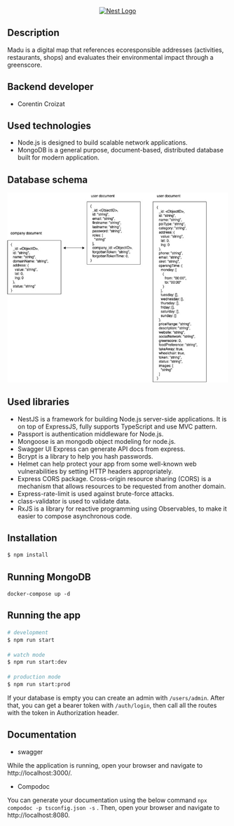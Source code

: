 <p align="center">
  <a href="http://nestjs.com/" target="blank"><img src="https://nestjs.com/img/logo_text.svg" width="320" alt="Nest Logo" /></a>
</p>


## Description

Madu is a digital map that references ecoresponsible addresses (activities, restaurants, shops) and evaluates their environmental impact through a greenscore.

## Backend developer

* Corentin Croizat

## Used technologies

* Node.js is designed to build scalable network applications.
* MongoDB is a general purpose, document-based, distributed database built for modern application.

## Database schema

<img src="./db-schema.jpg" alt="Database schema" />

## Used libraries

* NestJS is a framework for building Node.js server-side applications. It is on top of ExpressJS, fully supports TypeScript and use MVC pattern.
* Passport is authentication middleware for Node.js.
* Mongoose is an  mongodb object modeling for node.js.
* Swagger UI Express can generate API docs from express.
* Bcrypt is a library to help you hash passwords.
* Helmet can help protect your app from some well-known web vulnerabilities by setting HTTP headers appropriately.
* Express CORS package. Cross-origin resource sharing (CORS) is a mechanism that allows resources to be requested from another domain.
* Express-rate-limit is used against brute-force attacks.
* class-validator is used to validate data.
* RxJS is a library for reactive programming using Observables, to make it easier to compose asynchronous code.

## Installation

```bash
$ npm install
```

## Running MongoDB

```
docker-compose up -d
```

## Running the app

```bash
# development
$ npm run start

# watch mode
$ npm run start:dev

# production mode
$ npm run start:prod
```
If your database is empty you can create an admin with `/users/admin`.
After that, you can get a bearer token with `/auth/login`, then call all the routes with the token in Authorization header.

## Documentation

- swagger

While the application is running, open your browser and navigate to http://localhost:3000/.

- Compodoc

You can generate your documentation using the below command ``` npx compodoc -p tsconfig.json -s ``` . Then, open your browser and navigate to http://localhost:8080.